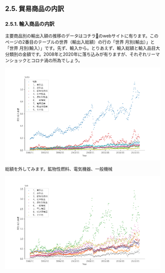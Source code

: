 ## 2.5. 貿易商品の内訳

### 2.5.1. 輸入商品の内訳

主要商品別の輸出入額の推移のデータはコチラ[🔗](https://www.customs.go.jp/toukei/suii/html/time.htm)のwebサイトに有ります。このページの2番目のテーブルの世界（輸出入総額）の行の「世界 月別(輸出）」と「世界 月別(輸入）」です。先ず、輸入から。とりあえず、輸入総額と輸入品目大分類別の金額です。2008年と2020年に落ち込みが有りますが、それぞれリーマンショックとコロナ渦の所為でしょう。

![](img/IMitemsFull.png)

総額を外してみます。鉱物性燃料、電気機器、一般機械

![](img/IMitemsFulla.png)
